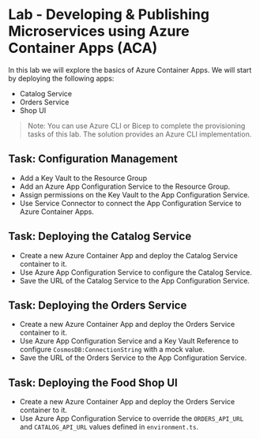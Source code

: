 # Lab - Developing & Publishing Microservices using Azure Container Apps (ACA)

In this lab we will explore the basics of Azure Container Apps. We will start by deploying the following apps:

- Catalog Service
- Orders Service
- Shop UI

>Note: You can use Azure CLI or Bicep to complete the provisioning tasks of this lab. The solution provides an Azure CLI implementation.

## Task: Configuration Management

- Add a Key Vault to the Resource Group
- Add an Azure App Configuration Service to the Resource Group. 
- Assign permissions on the Key Vault to the App Configuration Service.
- Use Service Connector to connect the App Configuration Service to Azure Container Apps.

## Task: Deploying the Catalog Service

- Create a new Azure Container App and deploy the Catalog Service container to it.
- Use Azure App Configuration Service to configure the Catalog Service. 
- Save the URL of the Catalog Service to the App Configuration Service.

## Task: Deploying the Orders Service

- Create a new Azure Container App and deploy the Orders Service container to it.
- Use Azure App Configuration Service and a Key Vault Reference to configure `CosmosDB:ConnectionString` with a mock value.
- Save the URL of the Orders Service to the App Configuration Service.

## Task: Deploying the Food Shop UI

- Create a new Azure Container App and deploy the Orders Service container to it.
- Use Azure App Configuration Service to override the `ORDERS_API_URL` and `CATALOG_API_URL` values defined in `environment.ts`.